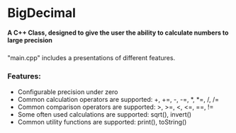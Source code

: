 # BigDecimal
<b>A C++ Class, designed to give the user the ability to calculate numbers to large precision</b>
<h5></h5>
<p>"main.cpp" includes a presentations of different features.</p>
<h3>Features:</h3>
<ul>
<li>Configurable precision under zero</li>
<li>Common calculation operators are supported: +, +=, -, -=, *, *=, /, /=</li>
<li>Common comparison operators are supported: >, >=, <, <=, ==, != </li>
<li>Some often used calculations are supported: sqrt(), invert()</li>
<li>Common utility functions are supported: print(), toString()</li>
</ul>

